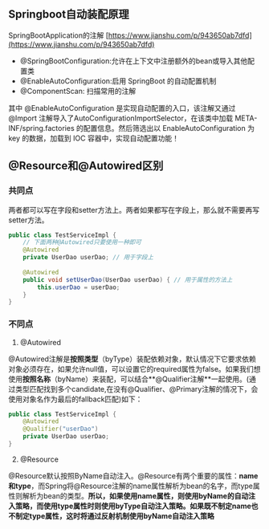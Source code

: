 

## Springboot自动装配原理

SpringBootApplication的注解
[https://www.jianshu.com/p/943650ab7dfd](https://www.jianshu.com/p/943650ab7dfd)

- @SpringBootConfiguration:允许在上下文中注册额外的bean或导入其他配置类
- @EnableAutoConfiguration:启用 SpringBoot 的自动配置机制
- @ComponentScan: 扫描常用的注解

其中 @EnableAutoConfiguration 是实现自动配置的入口，该注解又通过 @Import 注解导入了AutoConfigurationImportSelector，在该类中加载 META-INF/spring.factories 的配置信息。然后筛选出以 EnableAutoConfiguration 为 key 的数据，加载到 IOC 容器中，实现自动配置功能！


## @Resource和@Autowired区别

### 共同点
两者都可以写在字段和setter方法上。两者如果都写在字段上，那么就不需要再写setter方法。

```java
public class TestServiceImpl {
    // 下面两种@Autowired只要使用一种即可
    @Autowired
    private UserDao userDao; // 用于字段上
    
    @Autowired
    public void setUserDao(UserDao userDao) { // 用于属性的方法上
        this.userDao = userDao;
    }
}
```

### 不同点

1. @Autowired

@Autowired注解是**按照类型**（byType）装配依赖对象，默认情况下它要求依赖对象必须存在，如果允许null值，可以设置它的required属性为false。如果我们想使用**按照名称**（byName）来装配，可以结合**@Qualifier注解**一起使用。(通过类型匹配找到多个candidate,在没有@Qualifier、@Primary注解的情况下，会使用对象名作为最后的fallback匹配)如下：

```java
public class TestServiceImpl {
    @Autowired
    @Qualifier("userDao")
    private UserDao userDao; 
}
```

2. @Resource

@Resource默认按照ByName自动注入。@Resource有两个重要的属性：**name和type**，而Spring将@Resource注解的name属性解析为bean的名字，而type属性则解析为bean的类型。**所以，如果使用name属性，则使用byName的自动注入策略，而使用type属性时则使用byType自动注入策略。如果既不制定name也不制定type属性，这时将通过反射机制使用byName自动注入策略**
